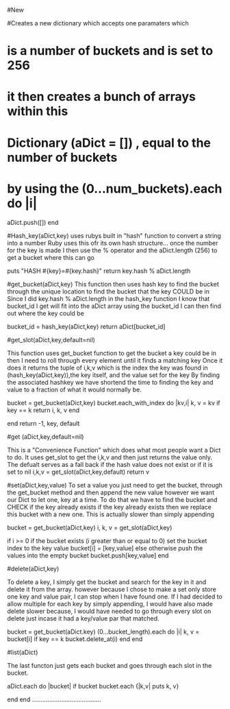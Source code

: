 
#New

#Creates a new dictionary which accepts one paramaters which
# is a number of buckets and is set to 256
# it then creates a bunch of arrays within this
# Dictionary (aDict = []) , equal to the number of buckets
# by using the (0...num_buckets).each do |i|
  aDict.push([])
  end

#Hash_key(aDict,key)
uses rubys built in "hash" function to convert a string into a number
Ruby uses this ofr its own hash structure...
once the number for the key is made I then use the %
operator and the aDict.length (256) to get a bucket where this can go

puts "HASH #{key}=#{key.hash}"
return key.hash % aDict.length

#get_bucket(aDict,key)
This function then uses hash key to find the bucket through the unique location
to find the bucket that the key COULD be in
Since I did key.hash % aDict.length in the hash_key function I know
that bucket_id I get will fit into the aDict array using the bucket_id I can
then find out where the key could be

bucket_id = hash_key(aDict,key)
return aDict[bucket_id]

#get_slot(aDict,key,default=nil)

This function uses get_bucket function to get the bucket a key could be in
then I need to roll through every element until it finds a matching key
Once it does it returns the tuple of i,k,v which is the index the key was found in
(hash_key(aDict,key)),the key itself, and the value set for the key
By finding the associated hashkey we have shortend the time to finding the key and value
to a fraction of what it would normally be.

bucket = get_bucket(aDict,key)
bucket.each_with_index do |kv,i|
  k, v = kv
  if key == k
    return i, k, v
  end

end
return -1, key, default


#get (aDict,key,default=nil)

This is a "Convenience Function" which does what most people want a Dict to do.
It uses get_slot to get the i,k,v and then just returns the value only.
The defualt serves as a fall back if the hash value does not exist or if it is set to nil
i,k,v = get_slot(aDict,key,default)
return v

#set(aDict,key,value)
To set a value you just need to get the bucket, through the get_bucket
method and then append the new value  however we want our Dict to let one,
key at a time. To do that we have to find the bucket and CHECK if the key already exists
if the key already exists then we replace this bucket with a new one.
This is actually slower than simply appending

bucket = get_bucket(aDict,key)
i, k, v = get_slot(aDict,key)

if i >= 0
if the bucket exists (i greater than or equal to 0)
set the bucket index to the key value
  bucket[i] = [key,value]
else
otherwise push the values into the empty bucket
  bucket.push[key,value]
end


#delete(aDict,key)

To delete a key, I simply get the bucket and search for the key in it and delete it from the array.
however because I chose to make a set only store one key and value pair, I can stop when I have found one. If
I had decided to allow multiple for each key by simply appending, I would have also made delete slower because, I would have needed to go through every slot on delete just incase it had a key/value par that matched.


bucket = get_bucket(aDict.key)
(0...bucket_length).each do |i|
  k, v = bucket[i]
  if key == k
    bucket.delete_at(i)
  end
end


#list(aDict)

The last functon just gets each bucket and goes through each slot in the bucket.

aDict.each do |bucket|
  if bucket
    bucket.each {|k,v| puts k, v}
    
  end
end
........................................
